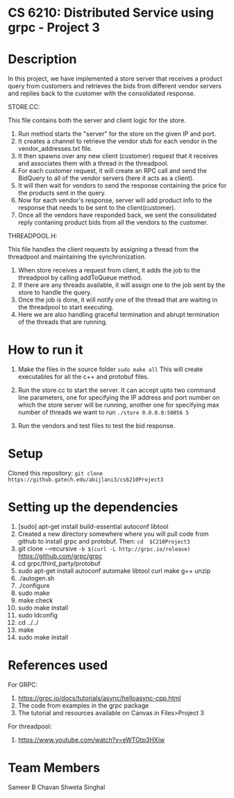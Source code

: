 # CS 6210: Distributed Service using grpc - Project 3

# Description

In this project, we have implemented a store server that receives a product query from customers and retrieves the bids from different vendor servers and replies back to the customer with the consolidated response.

STORE.CC:

This file contains both the server and client logic for the store.

1. Run method starts the "server" for the store on the given IP and port.
2. It creates a channel to retrieve the vendor stub for each vendor in the vendor_addresses.txt file.
3. It then spawns over any new client (customer) request that it receives and associates them with a thread in the threadpool.
4. For each customer request, it will create an RPC call and send the BidQuery to all of the vendor servers (here it acts as a client).
5. It will then wait for vendors to send the response containing the price for the products sent in the query.
6. Now for each vendor's response, server will add product info to the response that needs to be sent to the client(customer).
7. Once all the vendors have responded back, we sent the consolidated reply contaning product bids from all the vendors to the customer.

THREADPOOL.H:

This file handles the client requests by assigning a thread from the threadpool and maintaining the synchronization.
1. When store receives a request from client, it adds the job to the threadpool by calling addToQueue method.
2. If there are any threads available, it will assign one to the job sent by the store to handle the query.
3. Once the job is done, it will notify one of the thread that are waiting in the threadpool to start executing.
4. Here we are also handling graceful termination and abrupt termination of the threads that are running.

# How to run it

1. Make the files in the source folder
`sudo make all`
This will create executables for all the c++ and protobuf files.

2. Run the store.cc to start the server. It can accept upto two command line parameters, one for specifying the IP address and port number on which the store server will be running, another one for specifying max number of threads we want to run
`./store 0.0.0.0:50056 5`

3. Run the vendors and test files to test the bid response.


# Setup
Cloned this repository:
`git clone https://github.gatech.edu/abijlani3/cs6210Project3`

# Setting up the dependencies
1. [sudo] apt-get install build-essential autoconf libtool
2. Created a new directory somewhere where you will pull code from github to install grpc and protobuf.
     Then: `cd  $C210Project3`
2. git clone --recursive `-b $(curl -L http://grpc.io/release)` https://github.com/grpc/grpc
3. cd  grpc/third_party/protobuf
4. sudo apt-get install autoconf automake libtool curl make g++ unzip
5. ./autogen.sh 
6. ./configure
7. sudo make
8. make check 
9. sudo make install
10. sudo ldconfig
11. cd ../../
12. make
13. sudo make install 

# References used
For GRPC:
1. https://grpc.io/docs/tutorials/async/helloasync-cpp.html
2. The code from examples in the grpc package
3. The tutorial and resources available on Canvas in Files>Project 3

For threadpool:
1. https://www.youtube.com/watch?v=eWTGtp3HXiw

# Team Members
Sameer B Chavan
Shweta Singhal
